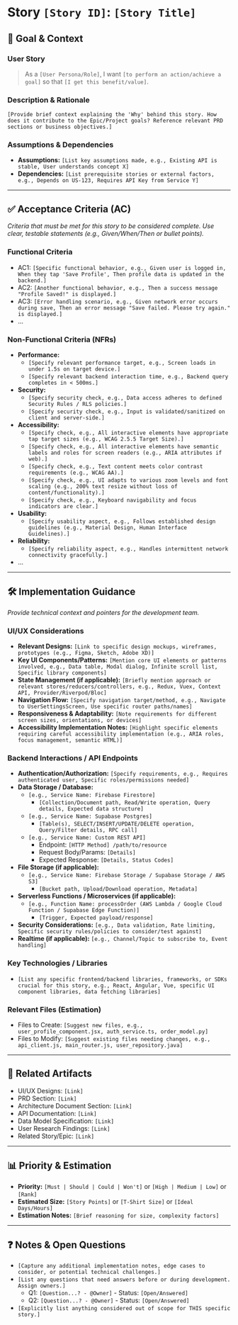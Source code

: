 # Story `[Story ID]`: `[Story Title]`

## 🎯 Goal & Context

### User Story

> As a `[User Persona/Role]`, I want `[to perform an action/achieve a goal]` so that `[I get this benefit/value]`.

### Description & Rationale

`[Provide brief context explaining the 'Why' behind this story. How does it contribute to the Epic/Project goals? Reference relevant PRD sections or business objectives.]`

### Assumptions & Dependencies

*   **Assumptions:** `[List key assumptions made, e.g., Existing API is stable, User understands concept X]`
*   **Dependencies:** `[List prerequisite stories or external factors, e.g., Depends on US-123, Requires API Key from Service Y]`

---

## ✅ Acceptance Criteria (AC)

_Criteria that must be met for this story to be considered complete. Use clear, testable statements (e.g., Given/When/Then or bullet points)._

### Functional Criteria

*   AC1: `[Specific functional behavior, e.g., Given user is logged in, When they tap 'Save Profile', Then profile data is updated in the backend.]`
*   AC2: `[Another functional behavior, e.g., Then a success message "Profile Saved!" is displayed.]`
*   AC3: `[Error handling scenario, e.g., Given network error occurs during save, Then an error message "Save failed. Please try again." is displayed.]`
*   ...

### Non-Functional Criteria (NFRs)

*   **Performance:**
    *   `[Specify relevant performance target, e.g., Screen loads in under 1.5s on target device.]`
    *   `[Specify relevant backend interaction time, e.g., Backend query completes in < 500ms.]`
*   **Security:**
    *   `[Specify security check, e.g., Data access adheres to defined Security Rules / RLS policies.]`
    *   `[Specify security check, e.g., Input is validated/sanitized on client and server-side.]`
*   **Accessibility:**
    *   `[Specify check, e.g., All interactive elements have appropriate tap target sizes (e.g., WCAG 2.5.5 Target Size).]`
    *   `[Specify check, e.g., All interactive elements have semantic labels and roles for screen readers (e.g., ARIA attributes if web).]`
    *   `[Specify check, e.g., Text content meets color contrast requirements (e.g., WCAG AA).]`
    *   `[Specify check, e.g., UI adapts to various zoom levels and font scaling (e.g., 200% text resize without loss of content/functionality).]`
    *   `[Specify check, e.g., Keyboard navigability and focus indicators are clear.]`
*   **Usability:**
    *   `[Specify usability aspect, e.g., Follows established design guidelines (e.g., Material Design, Human Interface Guidelines).]`
*   **Reliability:**
    *   `[Specify reliability aspect, e.g., Handles intermittent network connectivity gracefully.]`
*   ...

---

## 🛠️ Implementation Guidance

_Provide technical context and pointers for the development team._

### UI/UX Considerations

*   **Relevant Designs:** `[Link to specific design mockups, wireframes, prototypes (e.g., Figma, Sketch, Adobe XD)]`
*   **Key UI Components/Patterns:** `[Mention core UI elements or patterns involved, e.g., Data table, Modal dialog, Infinite scroll list, Specific library components]`
*   **State Management (if applicable):** `[Briefly mention approach or relevant stores/reducers/controllers, e.g., Redux, Vuex, Context API, Provider/Riverpod/Bloc]`
*   **Navigation Flow:** `[Specify navigation target/method, e.g., Navigate to UserSettingsScreen, Use specific router paths/names]`
*   **Responsiveness & Adaptability:** `[Note requirements for different screen sizes, orientations, or devices]`
*   **Accessibility Implementation Notes:** `[Highlight specific elements requiring careful accessibility implementation (e.g., ARIA roles, focus management, semantic HTML)]`

### Backend Interactions / API Endpoints

*   **Authentication/Authorization:** `[Specify requirements, e.g., Requires authenticated user, Specific roles/permissions needed]`
*   **Data Storage / Database:**
    *   `[e.g., Service Name: Firebase Firestore]`
        *   `[Collection/Document path, Read/Write operation, Query details, Expected data structure]`
    *   `[e.g., Service Name: Supabase Postgres]`
        *   `[Table(s), SELECT/INSERT/UPDATE/DELETE operation, Query/Filter details, RPC call]`
    *   `[e.g., Service Name: Custom REST API]`
        *   Endpoint: `[HTTP Method] /path/to/resource`
        *   Request Body/Params: `[Details]`
        *   Expected Response: `[Details, Status Codes]`
*   **File Storage (if applicable):**
    *   `[e.g., Service Name: Firebase Storage / Supabase Storage / AWS S3]`
        *   `[Bucket path, Upload/Download operation, Metadata]`
*   **Serverless Functions / Microservices (if applicable):**
    *   `[e.g., Function Name: processOrder (AWS Lambda / Google Cloud Function / Supabase Edge Function)]`
        *   `[Trigger, Expected payload/response]`
*   **Security Considerations:** `[e.g., Data validation, Rate limiting, Specific security rules/policies to consider/test against]`
*   **Realtime (if applicable):** `[e.g., Channel/Topic to subscribe to, Event handling]`

### Key Technologies / Libraries

*   `[List any specific frontend/backend libraries, frameworks, or SDKs crucial for this story, e.g., React, Angular, Vue, specific UI component libraries, data fetching libraries]`

### Relevant Files (Estimation)

*   Files to Create: `[Suggest new files, e.g., user_profile_component.jsx, auth_service.ts, order_model.py]`
*   Files to Modify: `[Suggest existing files needing changes, e.g., api_client.js, main_router.js, user_repository.java]`

---

## 🔗 Related Artifacts

*   UI/UX Designs: `[Link]`
*   PRD Section: `[Link]`
*   Architecture Document Section: `[Link]`
*   API Documentation: `[Link]`
*   Data Model Specification: `[Link]`
*   User Research Findings: `[Link]`
*   Related Story/Epic: `[Link]`

---

## 📊 Priority & Estimation

*   **Priority:** `[Must | Should | Could | Won't]` or `[High | Medium | Low]` or `[Rank]`
*   **Estimated Size:** `[Story Points]` or `[T-Shirt Size]` or `[Ideal Days/Hours]`
*   **Estimation Notes:** `[Brief reasoning for size, complexity factors]`

---

## ❓ Notes & Open Questions

*   `[Capture any additional implementation notes, edge cases to consider, or potential technical challenges.]`
*   `[List any questions that need answers before or during development. Assign owners.]`
    *   Q1: `[Question...? - @Owner]` - Status: `[Open/Answered]`
    *   Q2: `[Question...? - @Owner]` - Status: `[Open/Answered]`
*   `[Explicitly list anything considered out of scope for THIS specific story.]`

